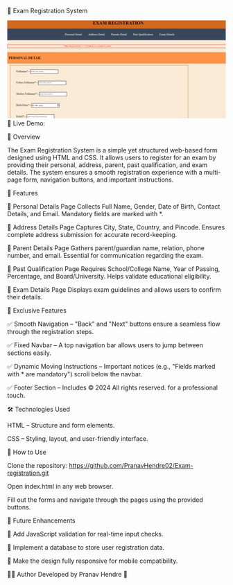 📌 Exam Registration System

![image alt](https://github.com/PranavHendre02/Exam-registration/blob/e67354a0a5663765721fa1f5851fea451e9605b4/Exam%20Registration.png)
🔗 Live Demo:

📖 Overview

The Exam Registration System is a simple yet structured web-based form designed using HTML and CSS. It allows users to register for an exam by providing their personal, address, parent, past qualification, and exam details. The system ensures a smooth registration experience with a multi-page form, navigation buttons, and important instructions.

🚀 Features

🔹 Personal Details Page
Collects Full Name, Gender, Date of Birth, Contact Details, and Email.
Mandatory fields are marked with *.

🔹 Address Details Page
Captures City, State, Country, and Pincode.
Ensures complete address submission for accurate record-keeping.

🔹 Parent Details Page
Gathers parent/guardian name, relation, phone number, and email.
Essential for communication regarding the exam.

🔹 Past Qualification Page
Requires School/College Name, Year of Passing, Percentage, and Board/University.
Helps validate educational eligibility.

🔹 Exam Details Page
Displays exam guidelines and allows users to confirm their details.

🎯 Exclusive Features

✅ Smooth Navigation – "Back" and "Next" buttons ensure a seamless flow through the registration steps.

✅ Fixed Navbar – A top navigation bar allows users to jump between sections easily.

✅ Dynamic Moving Instructions – Important notices (e.g., "Fields marked with * are mandatory") scroll below the navbar.

✅ Footer Section – Includes © 2024 All rights reserved. for a professional touch.


🛠️ Technologies Used

HTML – Structure and form elements.

CSS – Styling, layout, and user-friendly interface.

📌 How to Use

Clone the repository:
https://github.com/PranavHendre02/Exam-registration.git

Open index.html in any web browser.

Fill out the forms and navigate through the pages using the provided buttons.

📌 Future Enhancements

🔹 Add JavaScript validation for real-time input checks.

🔹 Implement a database to store user registration data.

🔹 Make the design fully responsive for mobile compatibility.


👨‍💻 Author
Developed by Pranav Hendre 🚀
